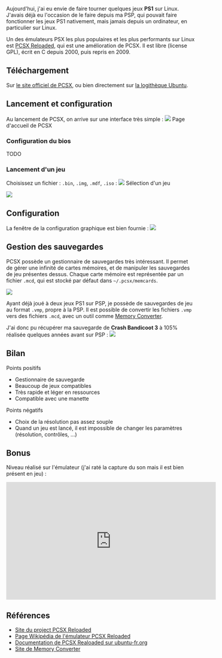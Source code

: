 Aujourd'hui, j'ai eu envie de faire tourner quelques jeux **PS1** sur Linux.
J'avais déjà eu l'occasion de le faire depuis ma PSP, qui pouvait faire
fonctionner les jeux PS1 nativement, mais jamais depuis un ordinateur, en particulier sur Linux.

Un des émulateurs PSX les plus populaires et les plus performants sur Linux
est [PCSX Reloaded](http://pcsxr.codeplex.com/), qui est une amélioration de PCSX. Il est libre (license GPL),
écrit en C depuis 2000, puis repris en 2009.

Téléchargement
--------------
Sur [le site officiel de PCSX](http://pcsxr.codeplex.com/), ou bien directement sur [la logithèque Ubuntu](http://apt.ubuntu.com/p/pcsxr).

Lancement et configuration
--------------------------
Au lancement de PCSX, on arrive sur une interface très simple :
<img src='/image/ps1_gaming_linux/pcsx.png'>
Page d'accueil de PCSX

### Configuration du bios
TODO

### Lancement d'un jeu
Choisissez un fichier : `.bin`, `.img`, `.mdf`, `.iso` :
<img src='/image/ps1_gaming_linux/iso.png'>
Sélection d'un jeu

<img src='/image/ps1_gaming_linux/crash.png'>

## Configuration
La fenêtre de la configuration graphique est bien fournie :
<img src='/image/ps1_gaming_linux/config.png'>

Gestion des sauvegardes
-----------------------
PCSX possède un gestionnaire de sauvegardes très intéressant. Il permet
de gérer une infinité de cartes mémoires, et de manipuler les sauvegardes
de jeu présentes dessus. Chaque carte mémoire est représentée par un fichier
`.mcd`, qui est stocké par défaut dans `~/.pcsx/memcards`.

<img src='/image/ps1_gaming_linux/saves.png'>

Ayant déjà joué à deux jeux PS1 sur PSP, je possède de sauvegardes de jeu
au format `.vmp`, propre à la PSP. Il est possible de convertir les fichiers
`.vmp` vers des fichiers `.mcd`, avec un outil comme [Memory Converter](http://www.aldostools.org/memcards.html).

J'ai donc pu récupérer ma sauvegarde de **Crash Bandicoot 3** à 105% réalisée quelques années avant sur PSP :
<img src='/image/ps1_gaming_linux/105.png'>

Bilan
-----

Points positifs
- Gestionnaire de sauvegarde
- Beaucoup de jeux compatibles
- Très rapide et léger en ressources
- Compatible avec une manette

Points négatifs
- Choix de la résolution pas assez souple
- Quand un jeu est lancé, il est impossible de changer les paramètres
(résolution, contrôles, ...)

Bonus
-----
Niveau réalisé sur l'émulateur (j'ai raté la capture du son mais il est bien présent en jeu) :
<iframe width="560" height="315" src="https://www.youtube.com/embed/CWPQp3rXmZ8" frameborder="0" allowfullscreen></iframe>

Références
----------
- [Site du project PCSX Reloaded](http://pcsxr.codeplex.com/)
- [Page Wikipédia de l'émulateur PCSX Reloaded](https://en.wikipedia.org/wiki/PCSX-Reloaded)
- [Documentation de PCSX Realoaded sur ubuntu-fr.org](https://doc.ubuntu-fr.org/pcsx-reloaded)
- [Site de Memory Converter](http://www.aldostools.org/memcards.html)
